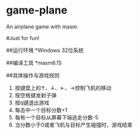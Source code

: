 # game-plane
An airplane game with masm.

#Just for fun!

##运行环境
*Windows 32位系统

##编译工具
*masm6.15

##具体操作与游戏规则
1.	按键盘上的↑、↓、←、→控制飞机的移动
2.	按空格键发射子弹
3.	按q键退出游戏
4.	每击中一个目标分数+1
5.	每有一个目标从屏幕下端逃走分数-5
6.	当分数小于0或者飞机与目标产生碰撞时，游戏结束
